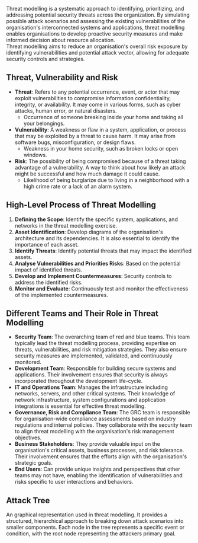 Threat modelling is a systematic approach to identifying, prioritizing, and addressing potential security threats across the organization. By simulating possible attack scenarios and assessing the existing vulnerabilities of the organisation's interconnected systems and applications, threat modelling enables organisations to develop proactive security measures and make informed decision about resource allocation.  
Threat modelling aims to reduce an organisation's overall risk exposure by identifying vulnerabilities and potential attack vector, allowing for adequate security controls and strategies.

## Threat, Vulnerability and Risk
- **Threat**: Refers to any potential occurrence, event, or actor that may exploit vulnerabilities to compromise information confidentiality, integrity, or availability. It may come in various forms, such as cyber attacks, human error, or natural disasters.
	- Occurrence of someone breaking inside your home and taking all your belongings.
- **Vulnerability**: A weakness or flaw in a system, application, or process that may be exploited by a threat to cause harm. It may arise from software bugs, misconfiguration, or design flaws.
	- Weakness in your home security, such as broken locks or open windows.
 - **Risk**: The possibility of being compromised because of a threat taking advantage of a vulnerability. A way to think about how likely an attack might be successful and how much damage it could cause.
	 - Likelihood of being burglarize due to living in a neighborhood with a high crime rate or a lack of an alarm system.

## High-Level Process of Threat Modelling
1. **Defining the Scope**: Identify the specific system, applications, and networks in the threat modelling exercise.
2. **Asset Identification**: Develop diagrams of the organisation's architecture and its dependencies. It is also essential to identify the importance of each asset.
3. **Identify Threats**: Identify potential threats that may impact the identified assets.
4. **Analyse Vulnerabilities and Priorities Risks**: Based on the potential impact of identified threats.
5. **Develop and Implement Countermeasures**: Security controls to address the identified risks.
6. **Monitor and Evaluate**: Continuously test and monitor the effectiveness of the implemented countermeasures.

## Different Teams and Their Role in Threat Modelling
- **Security Team**: The overarching team of red and blue teams. This team typically lead the threat modelling process, providing expertise on threats, vulnerabilities, and risk mitigation strategies. They also ensure security measures are implemented, validated, and continuously monitored.
- **Development Team**: Responsible for building secure systems and applications. Their involvement ensures that security is always incorporated throughout the development life-cycle.
- **IT and Operations Team**: Manages the infrastructure including networks, servers, and other critical systems. Their knowledge of network infrastructure, system configurations and application integrations is essential for effective threat modelling.
- **Governance, Risk and Compliance Team**: The GRC team is responsible for organisation-wide compliance assessments based on industry regulations and internal policies. They collaborate with the security team to align threat modelling with the organisation's risk management objectives.
- **Business Stakeholders**: They provide valuable input on the organisation's critical assets, business processes, and risk tolerance. Their involvement ensures that the efforts align with the organisation's strategic goals.
- **End Users**: Can provide unique insights and perspectives that other teams may not have, enabling the identification of vulnerabilities and risks specific to user interactions and behaviors.
## Attack Tree
An graphical representation used in threat modelling. It provides a structured, hierarchical approach to breaking down attack scenarios into smaller components. Each node in the tree represents a specific event or condition, with the root node representing the attackers primary goal.